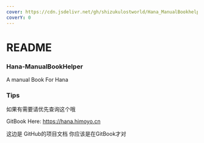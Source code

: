 ```yaml
---
cover: https://cdn.jsdelivr.net/gh/shizukulostworld/Hana_ManualBookhelper@main/.gitbook/assets/20210810_010328.jpg
coverY: 0
---
```


# README

### Hana-ManualBookHelper

A manual Book For Hana

### Tips

如果有需要请优先查询这个哦

GitBook Here: https://hana.himoyo.cn

这边是 GitHub的项目文档 你应该是在GitBook才对
